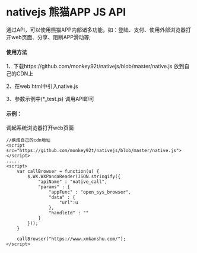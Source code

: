 # nativejs 熊猫APP JS API

通过API，可以使用熊猫APP内部诸多功能，如：登陆、支付、使用外部浏览器打开web页面、分享、阻断APP滑动等;

#### 使用方法

1、下载https://github.com/monkey92t/nativejs/blob/master/native.js 放到自己的CDN上

2、在web html中引入native.js

3、参数示例中(*_test.js) 调用API即可

#### 示例：

调起系统浏览器打开web页面
```shell script
//换成自己的cdn地址
<script src="https://github.com/monkey92t/nativejs/blob/master/native.js"></script>
.....
<script>
    var callBrowser = function(u) {
        $.WX.WXPandaReader(JSON.stringify({
            "apiName" : "native_call",
            "params" : {
                "appFunc" : "open_sys_browser",
                "data" : {
                    "url":u
                },
                "handleId" : ""
            }
        })); 
    }
    
    callBrowser("https://www.xmkanshu.com/");
</script>
```
